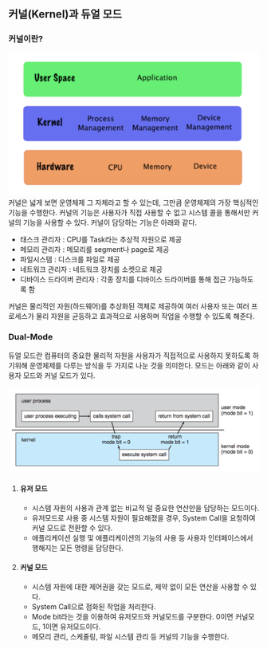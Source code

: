 ## 커널(Kernel)과 듀얼 모드

### 커널이란?
![img.png](../assets/kernel.png)  
커널은 넓게 보면 운영체제 그 자체라고 할 수 있는데, 그만큼 운영체제의 가장 핵심적인 기능을 수행한다. 커널의 기능은 사용자가 직접 사용할 수 없고 시스템 콜을 통해서만 커널의 기능을 사용할 수 있다. 커널이 담당하는 기능은 아래와 같다.
- 태스크 관리자 : CPU를 Task라는 추상적 자원으로 제공
- 메모리 관리자 : 메모리를 segment나 page로 제공
- 파일시스템 : 디스크를 파일로 제공
- 네트워크 관리자 : 네트워크 장치를 소켓으로 제공
- 디바이스 드라이버 관리자 : 각종 장치를 디바이스 드라이버를 통해 접근 가능하도록 함

커널은 물리적인 자원(하드웨어)를 추상화된 객체로 제공하여 여러 사용자 또는 여러 프로세스가 물리 자원을 균등하고 효과적으로 사용하며 작업을 수행할 수 있도록 해준다.

### Dual-Mode
듀얼 모드란 컴퓨터의 중요한 물리적 자원을 사용자가 직접적으로 사용하지 못하도록 하기위해 운영체제를 다루는 방식을 두 가지로 나눈 것을 의미한다. 모드는 아래와 같이 사용자 모드와 커널 모드가 있다.    

![img_1.png](../assets/dual_mode.png)
1. #### 유저 모드
   - 시스템 자원의 사용과 관계 없는 비교적 덜 중요한 연산만을 담당하는 모드이다.
   - 유저모드로 사용 중 시스템 자원이 필요해졌을 경우, System Call을 요청하여 커널 모드로 전환할 수 있다.
   - 애플리케이션 실행 및 애플리케이션의 기능의 사용 등 사용자 인터페이스에서 행해지는 모든 명령을 담당한다.
2. #### 커널 모드
   - 시스템 자원에 대한 제어권을 갖는 모드로, 제약 없이 모든 연산을 사용할 수 있다.
   - System Call으로 점화된 작업을 처리한다.
   - Mode bit라는 것을 이용하여 유저모드와 커널모드를 구분한다. 0이면 커널모드, 1이면 유저모드이다.
   - 메모리 관리, 스케줄링, 파일 시스템 관리 등 커널의 기능을 수행한다.

